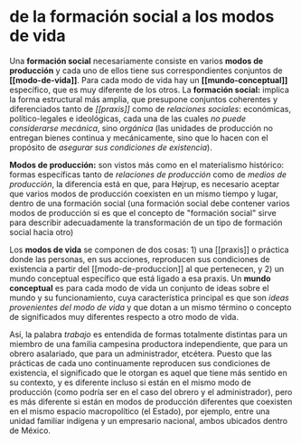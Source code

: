 # de la formación social a los modos de vida
Una **formación social** necesariamente consiste en varios **modos de producción** y cada uno de ellos tiene sus correspondientes conjuntos de **[[modo-de-vida]]**. Para cada modo de vida hay un **[[mundo-conceptual]]** específico, que es muy diferente de los otros. La **formación social:** implica la forma estructural más amplia, que presupone conjuntos coherentes y diferenciados tanto de *[[praxis]]* como de *relaciones sociales*: económicas, político-legales e ideológicas, cada una de las cuales *no puede considerarse mecánica*, sino *orgánica* (las unidades de producción no entregan bienes continua y mecánicamente, sino que lo hacen con el propósito de *asegurar sus condiciones de existencia*).

**Modos de producción:** son vistos más como en el materialismo histórico: formas específicas tanto de *relaciones de producción* como de *medios de producción*, la diferencia está en que, para Højrup, es necesario aceptar que varios modos de producción coexisten en un mismo tiempo y lugar, dentro de una formación social (una formación social debe contener varios modos de producción si es que el concepto de "formación social" sirve para describir adecuadamente la transformación de un tipo de formación social hacia otro)

Los **modos de vida** se componen de dos cosas: 1) una [[praxis]] o práctica donde las personas, en sus acciones, reproducen sus condiciones de existencia a partir del [[modo-de-produccion]] al que pertenecen, y 2) un mundo conceptual específico que está ligado a esa praxis. Un **mundo conceptual** es para cada modo de vida un conjunto de ideas sobre el mundo y su funcionamiento, cuya característica principal es que son *ideas provenientes del modo de vida* y que dotan a un mismo término o concepto de significados muy diferentes respecto a otro modo de vida.

Así, la palabra *trabajo* es entendida de formas totalmente distintas para un miembro de una familia campesina productora independiente, que para un obrero asalariado, que para un administrador, etcétera. Puesto que las prácticas de cada uno continuamente reproducen sus condiciones de existencia, el significado que le otorgan es aquel que tiene más sentido en su contexto, y es diferente incluso si están en el mismo modo de producción (como podría ser en el caso del obrero y el administrador), pero es más diferente si están en modos de producción diferentes que coexisten en el mismo espacio macropolítico (el Estado), por ejemplo, entre una unidad familiar indígena y un empresario nacional, ambos ubicados dentro de México.
